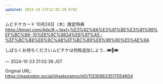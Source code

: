```yaml
---
updated: 2024-10-23T12:02:39.670Z
---
```


<p>ムビチケカード 10月24日（木）限定特典<br /><a href="https://kinpri.com/4dx/#:~:text=%E3%82%8A%E3%81%BE%E3%81%99%EF%BC%89-,10%E6%9C%8824%E6%97%A5,-%EF%BC%88%E6%9C%A8%EF%BC%89%E9%99%90%E5%AE%9A" target="_blank" rel="nofollow noopener noreferrer" translate="no"><span class="invisible">https://</span><span class="ellipsis">kinpri.com/4dx/#:~:text=%E3%82</span><span class="invisible">%8A%E3%81%BE%E3%81%99%EF%BC%89-,10%E6%9C%8824%E6%97%A5,-%EF%BC%88%E6%9C%A8%EF%BC%89%E9%99%90%E5%AE%9A</span></a></p><p>しばらくお待ちくださいムビチケは何枚追加しよう…🎟️🎫🎟️</p>

&mdash; 2024-10-23 21:02:39 JST

Original URL: https://mastodon.social/@sakuramochi0/113356633517054604
